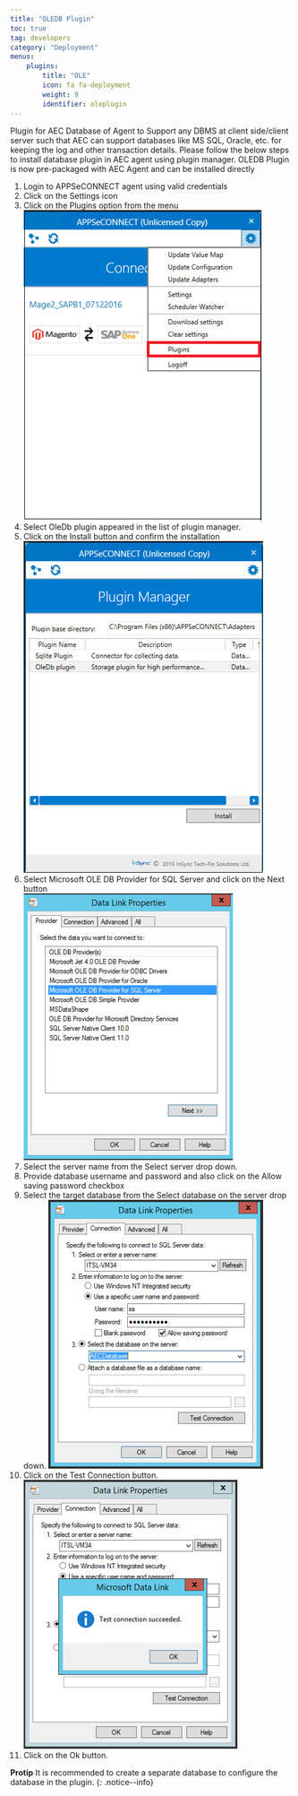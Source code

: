 ```yaml
---
title: "OLEDB Plugin"
toc: true
tag: developers
category: "Deployment"
menus: 
    plugins:
        title: "OLE"
        icon: fa fa-deployment
        weight: 9
        identifier: oleplugin
---
```

Plugin for AEC Database of Agent to Support any DBMS at client side/client server such that AEC can support databases like MS SQL, Oracle, etc. for keeping the log 
and other transaction details. Please follow the below steps to install database plugin in AEC agent using plugin manager.
OLEDB Plugin is now pre-packaged with AEC Agent and can be installed directly

1. Login to APPSeCONNECT agent using valid credentials
2. Click on the Settings icon
3. Click on the Plugins option from the menu  
![Agent Plugin Selection](/staticfiles/deployment/media/TransactionalStores/Agent_plugin-selection.png)
4. Select OleDb plugin appeared in the list of plugin manager.
5. Click on the Install button and confirm the installation  
![Plugin Manager](/staticfiles/deployment/media/TransactionalStores/PluginManager.png)
6. Select Microsoft OLE DB Provider for SQL Server and click on the Next button  
![Data Plugin Properties1](/staticfiles/deployment/media/TransactionalStores/DataPluginProperties1.png)
7. Select the server name from the Select server drop down.
8. Provide database username and password and also click on the Allow saving password checkbox
9. Select the target database from the Select database on the server drop down.
![Connection Setup](/staticfiles/deployment/media/TransactionalStores/ConnectionSetup.png)
10. Click on the Test Connection button.  
![Connection2](/staticfiles/deployment/media/TransactionalStores/Connection2.png)
11. Click on the Ok button.

**Protip** It is recommended to create a separate database to configure the database in the plugin.
{: .notice--info}